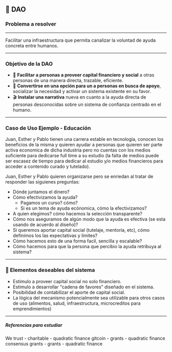 ## :milky_way: DAO  

### Problema a resolver
-----------------------
 Facilitar una infraestructura que permita canalizar la voluntad de ayuda concreta entre humanos.

 -------------------------

### Objetivo de la DAO

*  :handshake: **Facilitar a personas a proveer capital financiero y social** a otras personas de una manera directa, trazable, eficiente.
* :beginner:  **Convertirse en una opción para un a personas en busca de apoyo**, socializar la necesidad y activar un sistema existente en su favor.
* :clapper: **Instalar una narrativa** nueva en cuanto a la ayuda directa de personas desconocidas sobre un sistema de confianza centrado en el humano.

-------------------

### Caso de Uso Ejemplo - Educación
Juan, Esther y Pablo tienen una carrera estable en tecnología, conocen los beneficios de la misma y quieren ayudar a personas que quieren ser parte activa economica de dicha industria pero no cuentas con los medios suficiente para dedicarse full time a su estudio (la falta de medios puede ser escasez de tiempo para dedicar al estudio y/o medios financieros para acceder a contenido curado y tutelado).

Juan, Esther y Pablo quieren organizarse pero se enriedan al tratar de responder las siguienes preguntas:
- Dónde juntamos el dinero?
- Cómo efectivizamos la ayuda? 
    - Pagamos un curso? cómo?
    - Si es un tema de ayuda ecónomica, cómo la efectivizamos?
- A quien elegimos? cómo hacemos la selección transparente?
- Cómo nos aseguramos de algún modo que la ayuda es efectiva (se esta usando de acuerdo al diseño)?
- Si queremos aportar capital social (tutelaje, mentoría, etc), cómo definimos los las expectativas y límites?
- Cómo hacemos esto de una forma facil, sencilla y escalable?
- Cómo hacemos para que la persona que percibio la ayuda retribuya al sistema?

-------------------

### 	:dizzy: Elementos deseables del sistema
* Estimulo a proveer capital social no solo financiero. 
* Estimulo a desarrollar "cadena de favores" diseñado en el sistema.
* Posibilidad de contabilizar el aporte de capital social.
* La lógica del mecanismo potencialmente sea utilizable para otros casos de uso (alimentos, salud, infraestructura, microcreditos para emprendimientos)

--------------
##### Referencias para estudiar
We trust - charitable - quadratic finance
gitcoin - grants - quadratic finance
consensus grants - grants - quadratic finance